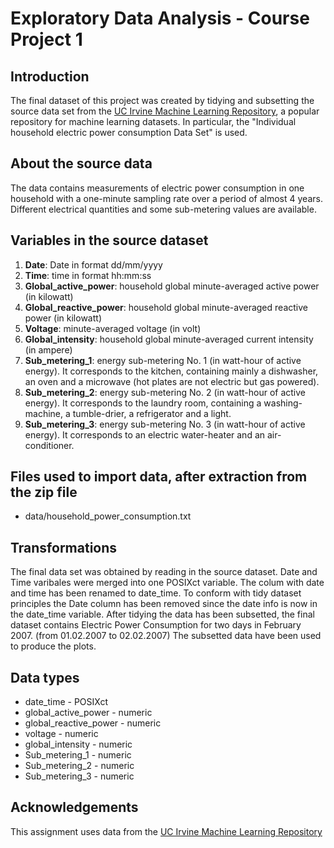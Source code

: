 # Exploratory Data Analysis - Course Project 1

## Introduction
The final dataset of this project was created by tidying and subsetting the source data set from the <a href="http://archive.ics.uci.edu/ml/">UC Irvine Machine
Learning Repository</a>, a popular repository for machine learning
datasets. In particular, the "Individual household
electric power consumption Data Set" is used.

## About the source data
The data contains measurements of electric power consumption in
one household with a one-minute sampling rate over a period of almost
4 years. Different electrical quantities and some sub-metering values
are available.

## Variables in the source dataset

<ol>
<li><b>Date</b>: Date in format dd/mm/yyyy </li>
<li><b>Time</b>: time in format hh:mm:ss </li>
<li><b>Global_active_power</b>: household global minute-averaged active power (in kilowatt) </li>
<li><b>Global_reactive_power</b>: household global minute-averaged reactive power (in kilowatt) </li>
<li><b>Voltage</b>: minute-averaged voltage (in volt) </li>
<li><b>Global_intensity</b>: household global minute-averaged current intensity (in ampere) </li>
<li><b>Sub_metering_1</b>: energy sub-metering No. 1 (in watt-hour of active energy). It corresponds to the kitchen, containing mainly a dishwasher, an oven and a microwave (hot plates are not electric but gas powered). </li>
<li><b>Sub_metering_2</b>: energy sub-metering No. 2 (in watt-hour of active energy). It corresponds to the laundry room, containing a washing-machine, a tumble-drier, a refrigerator and a light. </li>
<li><b>Sub_metering_3</b>: energy sub-metering No. 3 (in watt-hour of active energy). It corresponds to an electric water-heater and an air-conditioner.</li>
</ol>

## Files used to import data, after extraction from the zip file
* data/household_power_consumption.txt


## Transformations
The final data set was obtained by reading in the source dataset. Date and Time varibales were merged into one POSIXct variable. The colum with date and time has been
renamed to date_time. To conform with tidy dataset principles the Date column has been removed since the date info is now in the date_time variable.
After tidying the data has been subsetted, the final dataset contains Electric Power Consumption for two days in February 2007. (from 01.02.2007 to 02.02.2007)
The subsetted data have been used to produce the plots.



## Data types
* date_time - POSIXct
* global_active_power - numeric
* global_reactive_power - numeric
* voltage - numeric
* global_intensity - numeric
* Sub_metering_1 - numeric
* Sub_metering_2 - numeric
* Sub_metering_3 - numeric


## Acknowledgements
This assignment uses data from
the <a href="http://archive.ics.uci.edu/ml/">UC Irvine Machine
Learning Repository</a>








